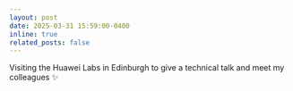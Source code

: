 ```yaml
---
layout: post
date: 2025-03-31 15:59:00-0400
inline: true
related_posts: false
---
```


Visiting the Huawei Labs in Edinburgh to give a technical talk and meet my colleagues :sparkles: 
